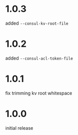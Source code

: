 # 1.0.3

added `--consul-kv-root-file`

# 1.0.2

added `--consul-acl-token-file`

# 1.0.1

fix trimming kv root whitespace

# 1.0.0

initial release